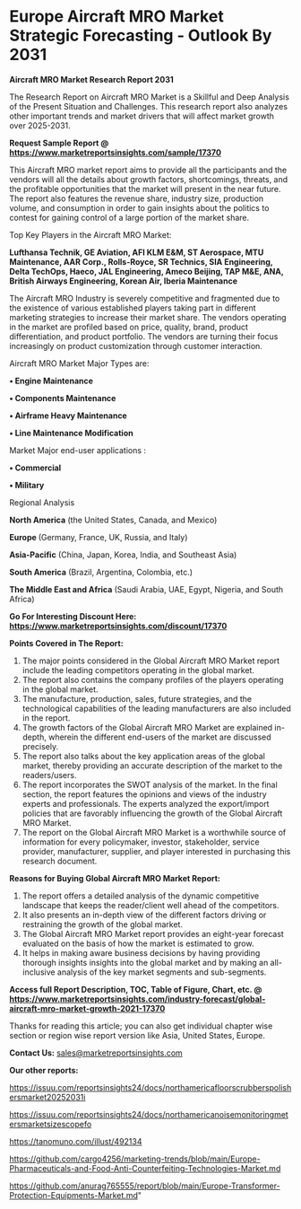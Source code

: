 # Europe Aircraft MRO Market Strategic Forecasting - Outlook By 2031

<strong>Aircraft MRO Market Research Report 2031</strong>

The Research Report on Aircraft MRO Market is a Skillful and Deep Analysis of the Present Situation and Challenges. This research report also analyzes other important trends and market drivers that will affect market growth over 2025-2031.

<strong>Request Sample Report @ <a href=https://www.marketreportsinsights.com/sample/17370>https://www.marketreportsinsights.com/sample/17370</a></strong>

This Aircraft MRO market report aims to provide all the participants and the vendors will all the details about growth factors, shortcomings, threats, and the profitable opportunities that the market will present in the near future. The report also features the revenue share, industry size, production volume, and consumption in order to gain insights about the politics to contest for gaining control of a large portion of the market share.

Top Key Players in the Aircraft MRO Market:

<strong>Lufthansa Technik, GE Aviation, AFI KLM E&M, ST Aerospace, MTU Maintenance, AAR Corp., Rolls-Royce, SR Technics, SIA Engineering, Delta TechOps, Haeco, JAL Engineering, Ameco Beijing, TAP M&E, ANA, British Airways Engineering, Korean Air, Iberia Maintenance</strong>

The Aircraft MRO Industry is severely competitive and fragmented due to the existence of various established players taking part in different marketing strategies to increase their market share. The vendors operating in the market are profiled based on price, quality, brand, product differentiation, and product portfolio. The vendors are turning their focus increasingly on product customization through customer interaction.

Aircraft MRO Market Major Types are:

<strong>• Engine Maintenance

• Components Maintenance

• Airframe Heavy Maintenance

• Line Maintenance Modification</strong>

Market Major end-user applications :

<strong>• Commercial

• Military</strong>

Regional Analysis

</u><strong><b>North America</b></strong> (the United States, Canada, and Mexico)

<strong><b>Europe </b></strong>(Germany, France, UK, Russia, and Italy)

<strong><b>Asia-Pacific</b></strong> (China, Japan, Korea, India, and Southeast Asia)

<strong><b>South America</b></strong> (Brazil, Argentina, Colombia, etc.)

<strong><b>The Middle East and Africa</b></strong> (Saudi Arabia, UAE, Egypt, Nigeria, and South Africa)

<strong>Go For Interesting Discount Here: <a href=https://www.marketreportsinsights.com/discount/17370>https://www.marketreportsinsights.com/discount/17370</a></strong>

<strong>Points Covered in The Report:</strong>
<ol>
  <li>The major points considered in the Global Aircraft MRO Market report include the leading competitors operating in the global market.</li>
  <li>The report also contains the company profiles of the players operating in the global market.</li>
  <li>The manufacture, production, sales, future strategies, and the technological capabilities of the leading manufacturers are also included in the report.</li>
  <li>The growth factors of the Global Aircraft MRO Market are explained in-depth, wherein the different end-users of the market are discussed precisely.</li>
  <li>The report also talks about the key application areas of the global market, thereby providing an accurate description of the market to the readers/users.</li>
  <li>The report incorporates the SWOT analysis of the market. In the final section, the report features the opinions and views of the industry experts and professionals. The experts analyzed the export/import policies that are favorably influencing the growth of the Global Aircraft MRO Market.</li>
  <li>The report on the Global Aircraft MRO Market is a worthwhile source of information for every policymaker, investor, stakeholder, service provider, manufacturer, supplier, and player interested in purchasing this research document.</li>
</ol>
<strong>Reasons for Buying Global Aircraft MRO Market Report:</strong>

<ol>
  <li>The report offers a detailed analysis of the dynamic competitive landscape that keeps the reader/client well ahead of the competitors.</li>
  <li>It also presents an in-depth view of the different factors driving or restraining the growth of the global market.</li>
  <li>The Global Aircraft MRO Market report provides an eight-year forecast evaluated on the basis of how the market is estimated to grow.</li>
  <li>It helps in making aware business decisions by having providing thorough insights insights into the global market and by making an all-inclusive analysis of the key market segments and sub-segments.</li>
</ol>
<strong>Access full Report Description, TOC, Table of Figure, Chart, etc. @ <a href=https://www.marketreportsinsights.com/industry-forecast/global-aircraft-mro-market-growth-2021-17370>https://www.marketreportsinsights.com/industry-forecast/global-aircraft-mro-market-growth-2021-17370</a></strong>


Thanks for reading this article; you can also get individual chapter wise section or region wise report version like Asia, United States, Europe.

<strong>Contact Us:</strong>
sales@marketreportsinsights.com

<strong>Our other reports:</strong>

<a href=https://issuu.com/reportsinsights24/docs/northamericafloorscrubberspolishersmarket20252031i>https://issuu.com/reportsinsights24/docs/northamericafloorscrubberspolishersmarket20252031i</a>

<a href=https://issuu.com/reportsinsights24/docs/northamericanoisemonitoringmetersmarketsizescopefo>https://issuu.com/reportsinsights24/docs/northamericanoisemonitoringmetersmarketsizescopefo</a>

<a href=https://tanomuno.com/illust/492134>https://tanomuno.com/illust/492134</a>

<a href=https://github.com/cargo4256/marketing-trends/blob/main/Europe-Pharmaceuticals-and-Food-Anti-Counterfeiting-Technologies-Market.md>https://github.com/cargo4256/marketing-trends/blob/main/Europe-Pharmaceuticals-and-Food-Anti-Counterfeiting-Technologies-Market.md</a>

<a href=https://github.com/anurag765555/report/blob/main/Europe-Transformer-Protection-Equipments-Market.md>https://github.com/anurag765555/report/blob/main/Europe-Transformer-Protection-Equipments-Market.md</a>"
